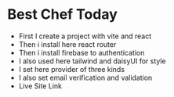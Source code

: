 # Best Chef Today

- First I create a project with vite and react
- Then i install here react router
- Then i install firebase to authentication
- I also used here tailwind and daisyUI for style
- I set here provider of three kinds
- I also set email verification and validation
- Live Site Link
